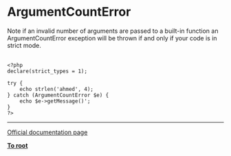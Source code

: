# ArgumentCountError



Note if an invalid number of arguments are passed to a built-in function an ArgumentCountError exception will be thrown if and only if your code is in strict mode.<br><br>

```
<?php
declare(strict_types = 1);

try {
    echo strlen('ahmed', 4);
} catch (ArgumentCountError $e) {
    echo $e->getMessage()';
}
?>
```
  

---

[Official documentation page](https://www.php.net/manual/en/class.argumentcounterror.php)

**[To root](/README.md)**